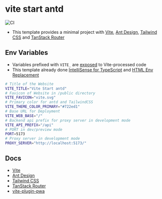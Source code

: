 # vite start antd

![CI](https://github.com/Florencea/vite-start-antd/actions/workflows/test.yml/badge.svg)

- This template provides a minimal project with [Vite](https://vitejs.dev/), [Ant Design](https://ant.design/), [Tailwind CSS](https://tailwindcss.com/) and [TanStack Router](https://tanstack.com/router/latest)

## Env Variables

- Variables prefixed with `VITE_` are [exposed](https://vitejs.dev/guide/env-and-mode.html#env-files) to Vite-processed code
- This template already done [IntelliSense for TypeScript](https://vitejs.dev/guide/env-and-mode.html#intellisense-for-typescript) and [HTML Env Replacement](https://vitejs.dev/guide/env-and-mode.html#html-env-replacement)

```sh
# Title of the Website
VITE_TITLE="Vite Start antd"
# Favicon of Website in /public directory
VITE_FAVICON="vite.svg"
# Primary color for antd and TailwindCSS
VITE_THEME_COLOR_PRIMARY="#722ed1"
# Base URL for Deployment
VITE_WEB_BASE="/"
# Backend api prefix for proxy server in development mode
VITE_API_PREFIX="/api"
# PORT in dev/preview mode
PORT=5173
# Proxy server in development mode
PROXY_SERVER="http://localhost:5173/"
```

## Docs

- [Vite](https://vitejs.dev/)
- [Ant Design](https://ant.design/)
- [Tailwind CSS](https://tailwindcss.com/)
- [TanStack Router](https://tanstack.com/router/latest)
- [vite-plugin-pwa](https://vite-pwa-org.netlify.app/)
